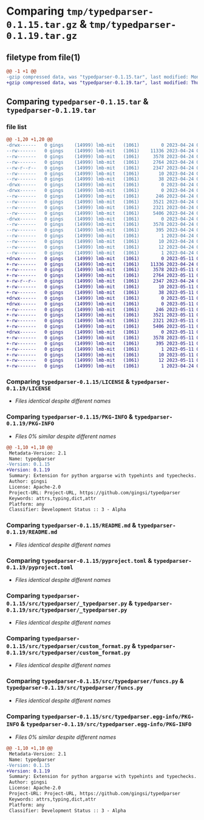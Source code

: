 # Comparing `tmp/typedparser-0.1.15.tar.gz` & `tmp/typedparser-0.1.19.tar.gz`

## filetype from file(1)

```diff
@@ -1 +1 @@
-gzip compressed data, was "typedparser-0.1.15.tar", last modified: Mon Apr 24 09:21:05 2023, max compression
+gzip compressed data, was "typedparser-0.1.19.tar", last modified: Thu May 11 09:57:06 2023, max compression
```

## Comparing `typedparser-0.1.15.tar` & `typedparser-0.1.19.tar`

### file list

```diff
@@ -1,20 +1,20 @@
-drwx------   0 gings    (14999) lmb-mit   (1061)        0 2023-04-24 09:21:05.482710 typedparser-0.1.15/
--rw-------   0 gings    (14999) lmb-mit   (1061)    11336 2023-04-24 08:52:38.000000 typedparser-0.1.15/LICENSE
--rw-------   0 gings    (14999) lmb-mit   (1061)     3578 2023-04-24 09:21:05.478709 typedparser-0.1.15/PKG-INFO
--rw-------   0 gings    (14999) lmb-mit   (1061)     2764 2023-04-24 09:20:50.000000 typedparser-0.1.15/README.md
--rw-r--r--   0 gings    (14999) lmb-mit   (1061)     2347 2023-04-24 08:57:37.000000 typedparser-0.1.15/pyproject.toml
--rw-------   0 gings    (14999) lmb-mit   (1061)       10 2023-04-24 09:20:50.000000 typedparser-0.1.15/requirements.txt
--rw-------   0 gings    (14999) lmb-mit   (1061)       38 2023-04-24 09:21:05.482710 typedparser-0.1.15/setup.cfg
-drwx------   0 gings    (14999) lmb-mit   (1061)        0 2023-04-24 09:21:05.430708 typedparser-0.1.15/src/
-drwx------   0 gings    (14999) lmb-mit   (1061)        0 2023-04-24 09:21:05.454709 typedparser-0.1.15/src/typedparser/
--rw-------   0 gings    (14999) lmb-mit   (1061)      246 2023-04-24 09:20:50.000000 typedparser-0.1.15/src/typedparser/__init__.py
--rw-------   0 gings    (14999) lmb-mit   (1061)     3521 2023-04-24 09:20:50.000000 typedparser-0.1.15/src/typedparser/_typedparser.py
--rw-------   0 gings    (14999) lmb-mit   (1061)     2321 2023-04-24 09:20:50.000000 typedparser-0.1.15/src/typedparser/custom_format.py
--rw-------   0 gings    (14999) lmb-mit   (1061)     5406 2023-04-24 09:20:50.000000 typedparser-0.1.15/src/typedparser/funcs.py
-drwx------   0 gings    (14999) lmb-mit   (1061)        0 2023-04-24 09:21:05.478709 typedparser-0.1.15/src/typedparser.egg-info/
--rw-------   0 gings    (14999) lmb-mit   (1061)     3578 2023-04-24 09:21:05.000000 typedparser-0.1.15/src/typedparser.egg-info/PKG-INFO
--rw-------   0 gings    (14999) lmb-mit   (1061)      395 2023-04-24 09:21:05.000000 typedparser-0.1.15/src/typedparser.egg-info/SOURCES.txt
--rw-------   0 gings    (14999) lmb-mit   (1061)        1 2023-04-24 09:21:05.000000 typedparser-0.1.15/src/typedparser.egg-info/dependency_links.txt
--rw-------   0 gings    (14999) lmb-mit   (1061)       10 2023-04-24 09:21:05.000000 typedparser-0.1.15/src/typedparser.egg-info/requires.txt
--rw-------   0 gings    (14999) lmb-mit   (1061)       12 2023-04-24 09:21:05.000000 typedparser-0.1.15/src/typedparser.egg-info/top_level.txt
--rw-------   0 gings    (14999) lmb-mit   (1061)        1 2023-04-24 09:16:04.000000 typedparser-0.1.15/src/typedparser.egg-info/zip-safe
+drwx------   0 gings    (14999) lmb-mit   (1061)        0 2023-05-11 09:57:06.336286 typedparser-0.1.19/
+-rw-------   0 gings    (14999) lmb-mit   (1061)    11336 2023-04-24 08:52:38.000000 typedparser-0.1.19/LICENSE
+-rw-------   0 gings    (14999) lmb-mit   (1061)     3578 2023-05-11 09:57:06.336286 typedparser-0.1.19/PKG-INFO
+-rw-------   0 gings    (14999) lmb-mit   (1061)     2764 2023-05-11 09:56:25.000000 typedparser-0.1.19/README.md
+-rw-r--r--   0 gings    (14999) lmb-mit   (1061)     2347 2023-04-24 08:57:37.000000 typedparser-0.1.19/pyproject.toml
+-rw-------   0 gings    (14999) lmb-mit   (1061)       10 2023-05-11 09:56:25.000000 typedparser-0.1.19/requirements.txt
+-rw-------   0 gings    (14999) lmb-mit   (1061)       38 2023-05-11 09:57:06.336286 typedparser-0.1.19/setup.cfg
+drwx------   0 gings    (14999) lmb-mit   (1061)        0 2023-05-11 09:57:06.284285 typedparser-0.1.19/src/
+drwx------   0 gings    (14999) lmb-mit   (1061)        0 2023-05-11 09:57:06.308285 typedparser-0.1.19/src/typedparser/
+-rw-------   0 gings    (14999) lmb-mit   (1061)      246 2023-05-11 09:56:25.000000 typedparser-0.1.19/src/typedparser/__init__.py
+-rw-------   0 gings    (14999) lmb-mit   (1061)     3521 2023-05-11 09:56:25.000000 typedparser-0.1.19/src/typedparser/_typedparser.py
+-rw-------   0 gings    (14999) lmb-mit   (1061)     2321 2023-05-11 09:56:25.000000 typedparser-0.1.19/src/typedparser/custom_format.py
+-rw-------   0 gings    (14999) lmb-mit   (1061)     5406 2023-05-11 09:56:25.000000 typedparser-0.1.19/src/typedparser/funcs.py
+drwx------   0 gings    (14999) lmb-mit   (1061)        0 2023-05-11 09:57:06.332286 typedparser-0.1.19/src/typedparser.egg-info/
+-rw-------   0 gings    (14999) lmb-mit   (1061)     3578 2023-05-11 09:57:06.000000 typedparser-0.1.19/src/typedparser.egg-info/PKG-INFO
+-rw-------   0 gings    (14999) lmb-mit   (1061)      395 2023-05-11 09:57:06.000000 typedparser-0.1.19/src/typedparser.egg-info/SOURCES.txt
+-rw-------   0 gings    (14999) lmb-mit   (1061)        1 2023-05-11 09:57:06.000000 typedparser-0.1.19/src/typedparser.egg-info/dependency_links.txt
+-rw-------   0 gings    (14999) lmb-mit   (1061)       10 2023-05-11 09:57:06.000000 typedparser-0.1.19/src/typedparser.egg-info/requires.txt
+-rw-------   0 gings    (14999) lmb-mit   (1061)       12 2023-05-11 09:57:06.000000 typedparser-0.1.19/src/typedparser.egg-info/top_level.txt
+-rw-------   0 gings    (14999) lmb-mit   (1061)        1 2023-04-24 09:16:04.000000 typedparser-0.1.19/src/typedparser.egg-info/zip-safe
```

### Comparing `typedparser-0.1.15/LICENSE` & `typedparser-0.1.19/LICENSE`

 * *Files identical despite different names*

### Comparing `typedparser-0.1.15/PKG-INFO` & `typedparser-0.1.19/PKG-INFO`

 * *Files 0% similar despite different names*

```diff
@@ -1,10 +1,10 @@
 Metadata-Version: 2.1
 Name: typedparser
-Version: 0.1.15
+Version: 0.1.19
 Summary: Extension for python argparse with typehints and typechecks.
 Author: gingsi
 License: Apache-2.0
 Project-URL: Project-URL, https://github.com/gingsi/typedparser
 Keywords: attrs,typing,dict,attr
 Platform: any
 Classifier: Development Status :: 3 - Alpha
```

### Comparing `typedparser-0.1.15/README.md` & `typedparser-0.1.19/README.md`

 * *Files identical despite different names*

### Comparing `typedparser-0.1.15/pyproject.toml` & `typedparser-0.1.19/pyproject.toml`

 * *Files identical despite different names*

### Comparing `typedparser-0.1.15/src/typedparser/_typedparser.py` & `typedparser-0.1.19/src/typedparser/_typedparser.py`

 * *Files identical despite different names*

### Comparing `typedparser-0.1.15/src/typedparser/custom_format.py` & `typedparser-0.1.19/src/typedparser/custom_format.py`

 * *Files identical despite different names*

### Comparing `typedparser-0.1.15/src/typedparser/funcs.py` & `typedparser-0.1.19/src/typedparser/funcs.py`

 * *Files identical despite different names*

### Comparing `typedparser-0.1.15/src/typedparser.egg-info/PKG-INFO` & `typedparser-0.1.19/src/typedparser.egg-info/PKG-INFO`

 * *Files 0% similar despite different names*

```diff
@@ -1,10 +1,10 @@
 Metadata-Version: 2.1
 Name: typedparser
-Version: 0.1.15
+Version: 0.1.19
 Summary: Extension for python argparse with typehints and typechecks.
 Author: gingsi
 License: Apache-2.0
 Project-URL: Project-URL, https://github.com/gingsi/typedparser
 Keywords: attrs,typing,dict,attr
 Platform: any
 Classifier: Development Status :: 3 - Alpha
```

